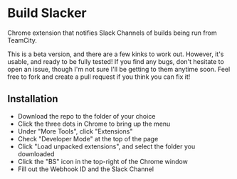 # Build Slacker
Chrome extension that notifies Slack Channels of builds being run from TeamCity.

This is a beta version, and there are a few kinks to work out.  However, it's usable, and ready to be fully tested!
If you find any bugs, don't hesitate to open an issue, though I'm not sure I'll be getting to them anytime soon.  Feel
free to fork and create a pull request if you think you can fix it!

## Installation

- Download the repo to the folder of your choice
- Click the three dots in Chrome to bring up the menu
- Under "More Tools", click "Extensions"
- Check "Developer Mode" at the top of the page
- Click "Load unpacked extensions", and select the folder you downloaded
- Click the "BS" icon in the top-right of the Chrome window
- Fill out the Webhook ID and the Slack Channel
